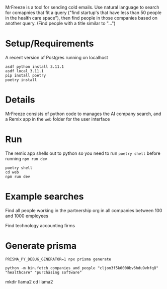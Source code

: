 MrFreeze is a tool for sending cold emails. Use natural language to search for
comapnies that fit a query ("find startup's that have less than 50 people in the
health care space"), then find people in those companies based on another query.
(Find people with a title similar to "...")

# Setup/Requirements

A recent version of Postgres running on localhost

```
asdf python install 3.11.1
asdf local 3.11.1
pip install poetry
poetry install
```

# Details

MrFreeze consists of python code to manages the AI company search, and a Remix app in the `web` folder for the user interface

# Run

The remix app shells out to python so you need to run `poetry shell` before running `npm run dev`

```
poetry shell
cd web
npm run dev
```

# Example searches

Find all people working in the partnership org in all companies between 100 and 1000 employees

Find technology accounting firms

# Generate prisma

```
PRISMA_PY_DEBUG_GENERATOR=1 npx prisma generate
```

```
python -m bin.fetch_companies_and_people "cljon3f5k0000bv6hdu9vhfq8" "healthcare" "purchasing software"
```

mkdir llama2
cd llama2
